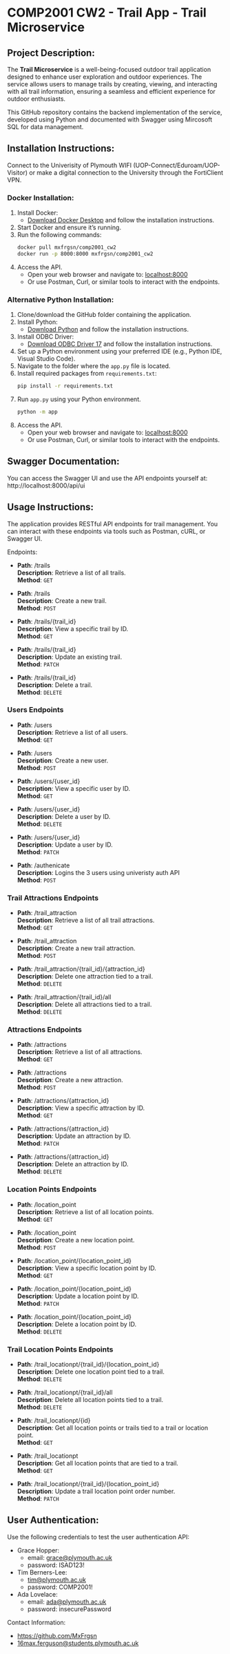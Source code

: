 
# COMP2001 CW2 - Trail App - Trail Microservice

## Project Description:
The **Trail Microservice** is a well-being-focused outdoor trail application designed to enhance user exploration and outdoor experiences. The service allows users to manage trails by creating, viewing, and interacting with all trail information, ensuring a seamless and efficient experience for outdoor enthusiasts.

This GitHub repository contains the backend implementation of the service, developed using Python and documented with Swagger using Mircosoft SQL for data management.

## Installation Instructions: 

Connect to the Univerisity of Plymouth WIFI (UOP-Connect/Eduroam/UOP-Visitor) or make a digital connection to the University through the FortiClient VPN.

### **Docker Installation**:
1. Install Docker:
   - [Download Docker Desktop](https://www.docker.com/products/docker-desktop/) and follow the installation instructions.
2. Start Docker and ensure it’s running.
3. Run the following commands:
   ```bash
   docker pull mxfrgsn/comp2001_cw2
   docker run -p 8000:8000 mxfrgsn/comp2001_cw2
4. Access the API. 
    - Open your web browser and navigate to: [localhost:8000](localhost:8000)
    - Or use Postman, Curl, or similar tools to interact with the endpoints.

### **Alternative Python Installation**:
1. Clone/download the GitHub folder containing the application.
2. Install Python:
   - [Download Python](https://www.python.org/downloads/) and follow the installation instructions.
3. Install ODBC Driver:
   - [Download ODBC Driver 17](https://learn.microsoft.com/en-us/sql/connect/odbc/download-odbc-driver-for-sql-server?view=sql-server-ver16) and follow the installation instructions.
4. Set up a Python environment using your preferred IDE (e.g., Python IDE, Visual Studio Code).
5. Navigate to the folder where the `app.py` file is located.
6. Install required packages from `requirements.txt`:
   ```bash
   pip install -r requirements.txt
7. Run `app.py` using your Python environment.
    ```bash
    python -m app
8. Access the API. 
    - Open your web browser and navigate to: [localhost:8000](localhost:8000)
    - Or use Postman, Curl, or similar tools to interact with the endpoints.

## Swagger Documentation:

You can access the Swagger UI and use the API endpoints yourself at:
http://localhost:8000/api/ui

## Usage Instructions:

The application provides RESTful API endpoints for trail management.
You can interact with these endpoints via tools such as Postman, cURL, or Swagger UI.

Endpoints:

- **Path**: /trails  
  **Description**: Retrieve a list of all trails.  
  **Method**: `GET`  

- **Path**: /trails  
  **Description**: Create a new trail.  
  **Method**: `POST`  

- **Path**: /trails/{trail_id}  
  **Description**: View a specific trail by ID.  
  **Method**: `GET`  

- **Path**: /trails/{trail_id}  
  **Description**: Update an existing trail.  
  **Method**: `PATCH`  

- **Path**: /trails/{trail_id}  
  **Description**: Delete a trail.  
  **Method**: `DELETE`  

### Users Endpoints

- **Path**: /users  
  **Description**: Retrieve a list of all users.  
  **Method**: `GET`  

- **Path**: /users  
  **Description**: Create a new user.  
  **Method**: `POST`  

- **Path**: /users/{user_id}  
  **Description**: View a specific user by ID.  
  **Method**: `GET`  

- **Path**: /users/{user_id}  
  **Description**: Delete a user by ID.  
  **Method**: `DELETE`  

- **Path**: /users/{user_id}  
  **Description**: Update a user by ID.  
  **Method**: `PATCH`  

- **Path**: /authenicate  
  **Description**: Logins the 3 users using univeristy auth API  
  **Method**: `POST`   

### Trail Attractions Endpoints

- **Path**: /trail_attraction  
  **Description**: Retrieve a list of all trail attractions.  
  **Method**: `GET`  

- **Path**: /trail_attraction  
  **Description**: Create a new trail attraction.  
  **Method**: `POST`  

- **Path**: /trail_attraction/{trail_id}/{attraction_id}  
  **Description**: Delete one attraction tied to a trail.  
  **Method**: `DELETE`  

- **Path**: /trail_attraction/{trail_id}/all  
  **Description**: Delete all attractions tied to a trail.  
  **Method**: `DELETE`  

### Attractions Endpoints

- **Path**: /attractions  
  **Description**: Retrieve a list of all attractions.  
  **Method**: `GET`  

- **Path**: /attractions  
  **Description**: Create a new attraction.  
  **Method**: `POST`  

- **Path**: /attractions/{attraction_id}  
  **Description**: View a specific attraction by ID.  
  **Method**: `GET`  

- **Path**: /attractions/{attraction_id}  
  **Description**: Update an attraction by ID.  
  **Method**: `PATCH`  

- **Path**: /attractions/{attraction_id}  
  **Description**: Delete an attraction by ID.  
  **Method**: `DELETE`  

### Location Points Endpoints

- **Path**: /location_point  
  **Description**: Retrieve a list of all location points.  
  **Method**: `GET`  

- **Path**: /location_point  
  **Description**: Create a new location point.  
  **Method**: `POST`  

- **Path**: /location_point/{location_point_id}  
  **Description**: View a specific location point by ID.  
  **Method**: `GET`  

- **Path**: /location_point/{location_point_id}  
  **Description**: Update a location point by ID.  
  **Method**: `PATCH`  

- **Path**: /location_point/{location_point_id}  
  **Description**: Delete a location point by ID.  
  **Method**: `DELETE`  

### Trail Location Points Endpoints
- **Path**: /trail_locationpt/{trail_id}/{location_point_id}  
  **Description**: Delete one location point tied to a trail.  
  **Method**: `DELETE`  

- **Path**: /trail_locationpt/{trail_id}/all  
  **Description**: Delete all location points tied to a trail.  
  **Method**: `DELETE`  

- **Path**: /trail_locationpt/{id}  
  **Description**: Get all location points or trails tied to a trail or location point.  
  **Method**: `GET`  

- **Path**: /trail_locationpt  
  **Description**: Get all location points that are tied to a trail.  
  **Method**: `GET`  

- **Path**: /trail_locationpt/{trail_id}/{location_point_id}  
  **Description**: Update a trail location point order number.  
  **Method**: `PATCH`


## User Authentication:

Use the following credentials to test the user authentication API:
- Grace Hopper: 
  - email: grace@plymouth.ac.uk
  - password: ISAD123!
- Tim Berners-Lee: 
  - tim@plymouth.ac.uk
  - password: COMP2001!
- Ada Lovelace: 
  - email: ada@plymouth.ac.uk
  - password: insecurePassword

Contact Information: 
- https://github.com/MxFrgsn
- 16max.ferguson@students.plymouth.ac.uk
